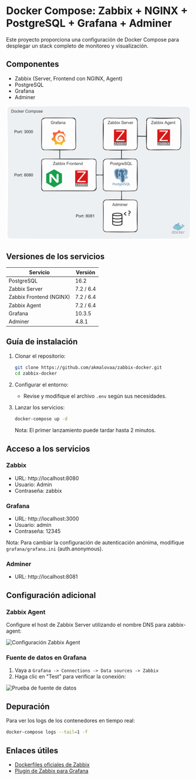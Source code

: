 # Docker Compose: Zabbix + NGINX + PostgreSQL + Grafana + Adminer

Este proyecto proporciona una configuración de Docker Compose para desplegar un stack completo de monitoreo y visualización.

## Componentes

- Zabbix (Server, Frontend con NGINX, Agent)
- PostgreSQL
- Grafana
- Adminer

![Esquema del proyecto](./.images/scheme.excalidraw.png)

## Versiones de los servicios

| Servicio               | Versión        |
|------------------------|-----------------|
| PostgreSQL             | 16.2            |
| Zabbix Server          | 7.2 / 6.4       |
| Zabbix Frontend (NGINX)| 7.2 / 6.4       |
| Zabbix Agent           | 7.2 / 6.4       |
| Grafana                | 10.3.5          |
| Adminer                | 4.8.1           |

## Guía de instalación

1. Clonar el repositorio:
   ```bash
   git clone https://github.com/akmalovaa/zabbix-docker.git
   cd zabbix-docker
   ```

2. Configurar el entorno:
   - Revise y modifique el archivo `.env` según sus necesidades.

3. Lanzar los servicios:
   ```bash
   docker-compose up -d
   ```
   Nota: El primer lanzamiento puede tardar hasta 2 minutos.

## Acceso a los servicios

### Zabbix
- URL: http://localhost:8080
- Usuario: Admin
- Contraseña: zabbix

### Grafana
- URL: http://localhost:3000
- Usuario: admin
- Contraseña: 12345

Nota: Para cambiar la configuración de autenticación anónima, modifique `grafana/grafana.ini` (auth.anonymous).

### Adminer
- URL: http://localhost:8081

## Configuración adicional

### Zabbix Agent
Configure el host de Zabbix Server utilizando el nombre DNS para zabbix-agent:

![Configuración Zabbix Agent](./.images/zabbix-agent-settings.png)

### Fuente de datos en Grafana
1. Vaya a `Grafana -> Connections -> Data sources -> Zabbix`
2. Haga clic en "Test" para verificar la conexión:

![Prueba de fuente de datos](./.images/data-source-test.png)

## Depuración

Para ver los logs de los contenedores en tiempo real:
```bash
docker-compose logs --tail=1 -f
```

## Enlaces útiles

- [Dockerfiles oficiales de Zabbix](https://github.com/zabbix/zabbix-docker)
- [Plugin de Zabbix para Grafana](https://github.com/grafana/grafana-zabbix)
